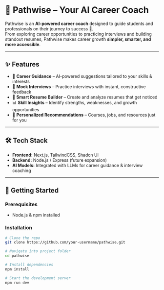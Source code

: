 # 🌟 Pathwise – Your AI Career Coach  

Pathwise is an **AI-powered career coach** designed to guide students and professionals on their journey to success 🚀.  
From exploring career opportunities to practicing interviews and building standout resumes, Pathwise makes career growth **simpler, smarter, and more accessible**.  

---

## ✨ Features  
- 🧭 **Career Guidance** – AI-powered suggestions tailored to your skills & interests  
- 🎤 **Mock Interviews** – Practice interviews with instant, constructive feedback  
- 📄 **Smart Resume Builder** – Create and analyze resumes that get noticed  
- 📊 **Skill Insights** – Identify strengths, weaknesses, and growth opportunities  
- 🔔 **Personalized Recommendations** – Courses, jobs, and resources just for you  

---

## 🛠️ Tech Stack  
- **Frontend:** Next.js, TailwindCSS, Shadcn UI  
- **Backend:** Node.js / Express (future expansion)  
- **AI Models:** Integrated with LLMs for career guidance & interview coaching  

---

## 🚀 Getting Started  

### Prerequisites  
- Node.js & npm installed  

### Installation  
```bash
# Clone the repo
git clone https://github.com/your-username/pathwise.git  

# Navigate into project folder
cd pathwise  

# Install dependencies
npm install  

# Start the development server
npm run dev
